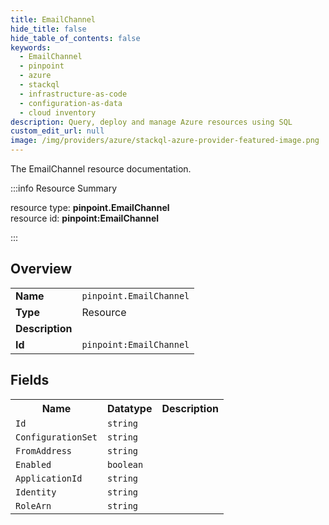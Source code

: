 ```yaml
---
title: EmailChannel
hide_title: false
hide_table_of_contents: false
keywords:
  - EmailChannel
  - pinpoint
  - azure
  - stackql
  - infrastructure-as-code
  - configuration-as-data
  - cloud inventory
description: Query, deploy and manage Azure resources using SQL
custom_edit_url: null
image: /img/providers/azure/stackql-azure-provider-featured-image.png
---
```

The EmailChannel resource documentation.

:::info Resource Summary

<div class="row">
<div class="providerDocColumn">
<span>resource type:&nbsp;<b>pinpoint.EmailChannel</b></span><br />
<span>resource id:&nbsp;<b>pinpoint:EmailChannel</b></span><br />
</div>
</div>

:::

## Overview
<table><tbody>
<tr><td><b>Name</b></td><td><code>pinpoint.EmailChannel</code></td></tr>
<tr><td><b>Type</b></td><td>Resource</td></tr>
<tr><td><b>Description</b></td><td></td></tr>
<tr><td><b>Id</b></td><td><code>pinpoint:EmailChannel</code></td></tr>
</tbody></table>

## Fields
<table><tbody>
<tr><th>Name</th><th>Datatype</th><th>Description</th></tr>
<tr><td><code>Id</code></td><td><code>string</code></td><td></td></tr><tr><td><code>ConfigurationSet</code></td><td><code>string</code></td><td></td></tr><tr><td><code>FromAddress</code></td><td><code>string</code></td><td></td></tr><tr><td><code>Enabled</code></td><td><code>boolean</code></td><td></td></tr><tr><td><code>ApplicationId</code></td><td><code>string</code></td><td></td></tr><tr><td><code>Identity</code></td><td><code>string</code></td><td></td></tr><tr><td><code>RoleArn</code></td><td><code>string</code></td><td></td></tr>
</tbody></table>